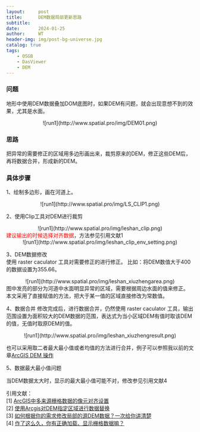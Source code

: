 ```yaml
---
layout:     post
title:      DEM数据局部更新思路
subtitle:   
date:       2024-01-25
author:     WT
header-img: img/post-bg-universe.jpg
catalog: true
tags:
    - OSGB
    - DasViewer
    - DEM   
---
```


### 问题
地形中使用DEM数据叠加DOM底图时，如果DEM有问题，就会出现意想不到的效果，尤其是水面。


<center>![run1](http://www.spatial.pro/img/DEM01.png)  </center>
 
### 思路

把异常的需要修正的区域用多边形画出来，裁剪原来的DEM，修正这些DEM后，再将数据合并，形成新的DEM。

### 具体步骤  

1、绘制多边形，画在河道上。

<center>![run1](http://www.spatial.pro/img/LS_CLIP1.png)  </center>

2、使用Clip工具对DEM进行裁剪

<center>![run1](http://www.spatial.pro/img/leshan_clip.png)  </center>  
<font color=red> 建议输出的时候选择对齐数据</font>，方法参见引用文献1
<center>![run1](http://www.spatial.pro/img/leshan_clip_env_setting.png)  </center>  

3、DEM数据修改  
使用 raster caculator 工具对需要修正的进行修正。 比如：将DEM数值大于400的数据设置为355.66。

<center>![run1](http://www.spatial.pro/img/leshan_xiuzhengarea.png)  </center>    
图中发亮的部分为河道中水面明显异常的区域，需要根据周边水面的值来修正。  
本文采用了直接赋值的方法，把大于某一值的区域直接修改为常数值。

4、数据合并
修改完成后，进行数据合并，仍然使用 raster caculator 工具，输出范围设置为面积较大的DEM数据的范围，表达式为当小区域DEM有值时取该DEM的值，无值时取原DEM的值。

<center>![run1](http://www.spatial.pro/img/leshan_xiuzhengresult.png)  </center>   

也可以采用取二者最大最小值或者均值的方法进行合并，例子可以参照我以前的文章[ArcGIS DEM 操作](https://www.spatial.pro/2020/07/06/ArcGIS-DEM-%E6%93%8D%E4%BD%9C/)
  
5、数据最大最小值问题  

当DEM数据太大时，显示的最大最小值可能不对，修改参见引用文献4








引用文献：  
[1] [ArcGIS中多来源栅格数据的像元对齐设置](https://www.cnblogs.com/icydengyw/p/15599407.html)  
[2] [使用Arcgis对DEM指定区域进行数据替换](https://www.bilibili.com/video/av459608912/?vd_source=114a480b74f0eced6f1be30dc89f815e)  
[3] [如何根据你的需求修改局部的源DEM数据？一次给你讲清楚](https://www.bilibili.com/video/BV1bH4y1C7eu/?vd_source=114a480b74f0eced6f1be30dc89f815e)   
[4] [作了这么久，你有正确加载、显示栅格数据嘛？](https://www.sohu.com/a/546171969_121118997)   

 

 

